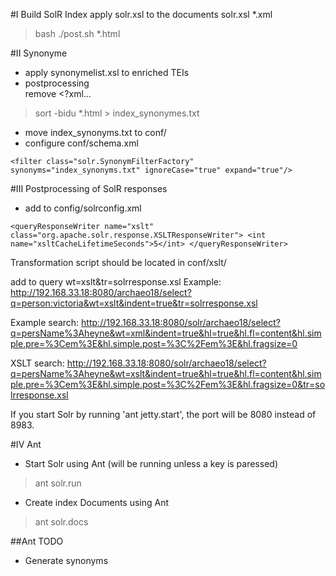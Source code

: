 #I Build SolR Index
apply solr.xsl to the documents
solr.xsl  *.xml 
> bash ./post.sh *.html 

#II Synonyme

* apply synonymelist.xsl to enriched TEIs
* postprocessing<br />
remove <?xml... 

> sort -bidu *.html > index_synonymes.txt

* move index_synonyms.txt to conf/
* configure conf/schema.xml

`<filter class="solr.SynonymFilterFactory" synonyms="index_synonyms.txt" ignoreCase="true" expand="true"/>`



#III Postprocessing of SolR responses
* add to config/solrconfig.xml

`<queryResponseWriter name="xslt" class="org.apache.solr.response.XSLTResponseWriter">
  <int name="xsltCacheLifetimeSeconds">5</int>
</queryResponseWriter>`

Transformation script should be located in conf/xslt/

add to query
wt=xslt&tr=solrresponse.xsl
Example: 
http://192.168.33.18:8080/archaeo18/select?q=person:victoria&wt=xslt&indent=true&tr=solrresponse.xsl

Example search:
http://192.168.33.18:8080/solr/archaeo18/select?q=persName%3Aheyne&wt=xml&indent=true&hl=true&hl.fl=content&hl.simple.pre=%3Cem%3E&hl.simple.post=%3C%2Fem%3E&hl.fragsize=0

XSLT search:
http://192.168.33.18:8080/solr/archaeo18/select?q=persName%3Aheyne&wt=xslt&indent=true&hl=true&hl.fl=content&hl.simple.pre=%3Cem%3E&hl.simple.post=%3C%2Fem%3E&hl.fragsize=0&tr=solrresponse.xsl

If you start Solr by running 'ant jetty.start', the port will be 8080 instead of 8983.

#IV Ant
* Start Solr using Ant (will be running unless a key is paressed)

> ant solr.run

* Create index Documents using Ant 

> ant solr.docs

##Ant TODO
* Generate synonyms
